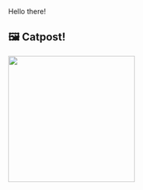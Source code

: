 Hello there!



## 🖼️ Catpost!

<sub>
    <img src="https://cdn2.thecatapi.com/images/y0lPSppp6.jpg" height="256">
</sub>

